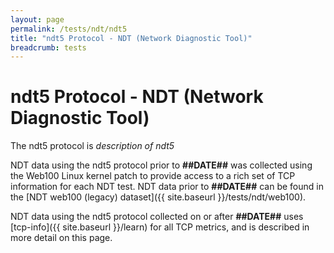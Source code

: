 ```yaml
---
layout: page
permalink: /tests/ndt/ndt5
title: "ndt5 Protocol - NDT (Network Diagnostic Tool)"
breadcrumb: tests
---
```


# ndt5 Protocol - NDT (Network Diagnostic Tool)

The ndt5 protocol is _description of ndt5_

NDT data using the ndt5 protocol prior to **##DATE##** was collected using the Web100 Linux kernel patch to provide access to a rich set of TCP information for each NDT test. NDT data prior to **##DATE##** can be found in the [NDT web100 (legacy) dataset]({{ site.baseurl }}/tests/ndt/web100).

NDT data using the ndt5 protocol collected on or after **##DATE##** uses [tcp-info]({{ site.baseurl }}/learn) for all TCP metrics, and is described in more detail on this page.
